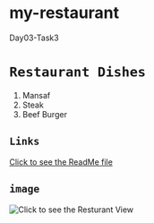 # my-restaurant
Day03-Task3

# `Restaurant Dishes`
1. Mansaf
2. Steak
3. Beef Burger

## `Links`

[Click to see the ReadMe file](https://www.tripadvisor.com/)

## `image`

![Click to see the Resturant View](https://static.thatsup.co/content/img/article/12/apr/stockholms-basta-utsikt-medium.jpg?1587570219)